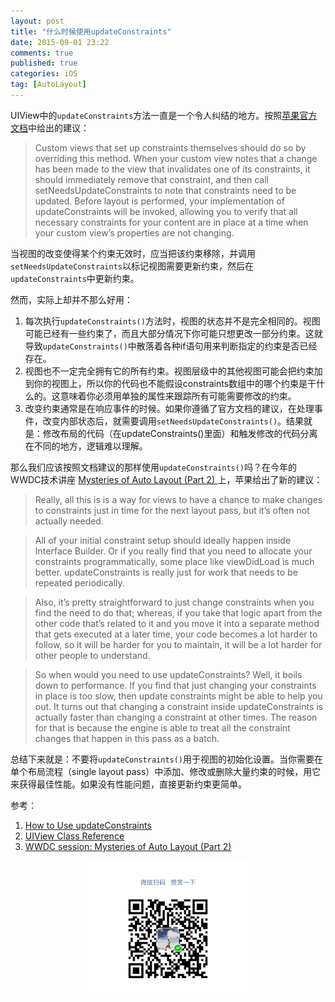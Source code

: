 ```yaml
---
layout: post
title: "什么时候使用updateConstraints"
date: 2015-09-01 23:22
comments: true
published: true
categories: iOS
tag: [AutoLayout]
---
```


UIView中的`updateConstraints`方法一直是一个令人纠结的地方。按照[苹果官方文档](https://developer.apple.com/library/ios/documentation/UIKit/Reference/UIView_Class/#//apple_ref/occ/instm/UIView/updateConstraints)中给出的建议：

> Custom views that set up constraints themselves should do so by overriding this method. When your custom view notes that a change has been made to the view that invalidates one of its constraints, it should immediately remove that constraint, and then call setNeedsUpdateConstraints to note that constraints need to be updated. Before layout is performed, your implementation of updateConstraints will be invoked, allowing you to verify that all necessary constraints for your content are in place at a time when your custom view’s properties are not changing.

当视图的改变使得某个约束无效时，应当把该约束移除，并调用`setNeedsUpdateConstraints`以标记视图需要更新约束，然后在`updateConstraints`中更新约束。

然而，实际上却并不那么好用：

<!--more-->

1. 每次执行`updateConstraints()`方法时，视图的状态并不是完全相同的。视图可能已经有一些约束了，而且大部分情况下你可能只想更改一部分约束。这就导致`updateConstraints()`中散落着各种if语句用来判断指定的约束是否已经存在。
2. 视图也不一定完全拥有它的所有约束。视图层级中的其他视图可能会把约束加到你的视图上，所以你的代码也不能假设constraints数组中的哪个约束是干什么的。这意味着你必须用单独的属性来跟踪所有可能需要修改的约束。
3. 改变约束通常是在响应事件的时候。如果你遵循了官方文档的建议，在处理事件，改变内部状态后，就需要调用`setNeedsUpdateConstraints()`。结果就是：修改布局的代码（在updateConstraints()里面）和触发修改的代码分离在不同的地方，逻辑难以理解。

那么我们应该按照文档建议的那样使用`updateConstraints()`吗？在今年的WWDC技术讲座 [Mysteries of Auto Layout (Part 2) ](https://developer.apple.com/videos/wwdc/2015/?id=219)上，苹果给出了新的建议：

> Really, all this is is a way for views to have a chance to make changes to constraints just in time for the next layout pass, but it’s often not actually needed.

> All of your initial constraint setup should ideally happen inside Interface Builder. Or if you really find that you need to allocate your constraints programmatically, some place like viewDidLoad is much better. updateConstraints is really just for work that needs to be repeated periodically.

> Also, it’s pretty straightforward to just change constraints when you find the need to do that; whereas, if you take that logic apart from the other code that’s related to it and you move it into a separate method that gets executed at a later time, your code becomes a lot harder to follow, so it will be harder for you to maintain, it will be a lot harder for other people to understand.

> So when would you need to use updateConstraints? Well, it boils down to performance. If you find that just changing your constraints in place is too slow, then update constraints might be able to help you out. It turns out that changing a constraint inside updateConstraints is actually faster than changing a constraint at other times. The reason for that is because the engine is able to treat all the constraint changes that happen in this pass as a batch.

总结下来就是：不要将`updateConstraints()`用于视图的初始化设置。当你需要在单个布局流程（single layout pass）中添加、修改或删除大量约束的时候，用它来获得最佳性能。如果没有性能问题，直接更新约束更简单。



参考：

1. [How to Use updateConstraints](http://oleb.net/blog/2015/08/how-to-use-updateconstraints/)
2. [UIView Class Reference](https://developer.apple.com/library/ios/documentation/UIKit/Reference/UIView_Class/#//apple_ref/occ/instm/UIView/updateConstraints)
3. [WWDC session: Mysteries of Auto Layout (Part 2)](https://developer.apple.com/videos/wwdc/2015/?id=219)

<p style="text-align:center"><img src="/images/posts/thx_money.png" width="50%" height="50%" /></p>

